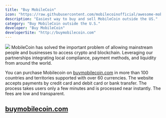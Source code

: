 ```yaml
---
title: "Buy MobileCoin"
icon: "https://raw.githubusercontent.com/mobilecoinofficial/awesome-mobilecoin/main/directory/0030_Desktop_Wallet/osx2.svg"
description: "Easiest way to buy and sell MobileCoin outside the US."
category: "Buy MobileCoin outside the U.S."
developer: "Buy MobileCoin"
developerSite: "http://buymobilecoin.com"
---
```

![](https://raw.githubusercontent.com/mobilecoinofficial/awesome-mobilecoin/main/directory/images/applepay.jpg)
MobileCoin has solved the important problem of allowing mainstream people and businesses to access crypto and blockchain. Leveraging our partnerships integrating local compliance, payment methods, and liquidity from around the world. 

You can purchase Mobilecoin on [buymobilecoin.com](http://buymobilecoin.com) in more than 100 countries and territories supported with over 60 currencies. The website accepts payments by credit card and debit card or bank transfer. The process takes users only a few minutes and is processed near instantly. The fees are low and transparent.

## [buymobilecoin.com](http://buymobilecoin.com)
